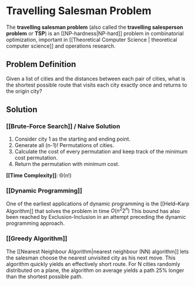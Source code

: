 # Travelling Salesman Problem
The **travelling salesman problem** (also called the **travelling salesperson problem** or **TSP**) is an [[NP-hardness|NP-hard]] problem in combinatorial optimization, important in [[Theoretical Computer Science | theoretical computer science]] and operations research.

## Problem Definition
Given a list of cities and the distances between each pair of cities, what is the shortest possible route that visits each city exactly once and returns to the origin city?

## Solution
### [[Brute-Force Search]] / Naive Solution
1) Consider city 1 as the starting and ending point.
2) Generate all (n-1)! Permutations of cities. 
3) Calculate the cost of every permutation and keep track of the minimum cost permutation.
4) Return the permutation with minimum cost. 

**[[Time Complexity]]**: Θ(n!)
### [[Dynamic Programming]]
One of the earliest applications of dynamic programming is the [[Held–Karp Algorithm]] that solves the problem in time ${O(n^{2}2^{n})}$ This bound has also been reached by Exclusion-Inclusion in an attempt preceding the dynamic programming approach.
### [[Greedy Algorithm]]
The [[Nearest Neighbour Algorithm|nearest neighbour (NN) algorithm]] lets the salesman choose the nearest unvisited city as his next move. This algorithm quickly yields an effectively short route. For N cities randomly distributed on a plane, the algorithm on average yields a path 25% longer than the shortest possible path.